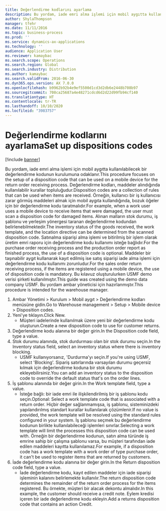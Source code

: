 ```yaml
---
title: Değerlendirme kodlarını ayarlama
description: Bu yordam, iade emri alma işlemi için mobil aygıtta kullanılabilecek bir değerlendirme kodunun kurulumuna odaklanır.
author: ShylaThompson
manager: tfehr
ms.date: 11/11/2016
ms.topic: business-process
ms.prod: ''
ms.service: dynamics-ax-applications
ms.technology: ''
audience: Application User
ms.reviewer: kamaybac
ms.search.scope: Operations
ms.search.region: Global
ms.search.industry: Distribution
ms.author: kamaybac
ms.search.validFrom: 2016-06-30
ms.dyn365.ops.version: AX 7.0.0
ms.openlocfilehash: b9962b92b4e9ef5500d1cd3d2db6e2448b708b97
ms.sourcegitcommit: 708ca25687a4e48271cdcd6d2d22d99fb94cf140
ms.translationtype: HT
ms.contentlocale: tr-TR
ms.lasthandoff: 10/10/2020
ms.locfileid: "3983757"
---
```

# <a name="set-up-dispositions-codes"></a><span data-ttu-id="e23f3-103">Değerlendirme kodlarını ayarlama</span><span class="sxs-lookup"><span data-stu-id="e23f3-103">Set up dispositions codes</span></span>

[!include [banner](../../includes/banner.md)]

<span data-ttu-id="e23f3-104">Bu yordam, iade emri alma işlemi için mobil aygıtta kullanılabilecek bir değerlendirme kodunun kurulumuna odaklanır.</span><span class="sxs-lookup"><span data-stu-id="e23f3-104">This procedure focuses on the setup of a disposition code that can be used on a mobile device for the return order receiving process.</span></span> <span data-ttu-id="e23f3-105">Değerlendirme kodları, maddeler alındığında kullanılabilir kurallar topluluğudur.</span><span class="sxs-lookup"><span data-stu-id="e23f3-105">Disposition codes are a collection of rules that can be used when items are received.</span></span> <span data-ttu-id="e23f3-106">Örneğin, kullanıcı bir iş kullanıcısı zarar görmüş maddeleri almak için mobil aygıta kullandığında, bozuk öğeler için bir değerlendirme kodu taratmalıdır.</span><span class="sxs-lookup"><span data-stu-id="e23f3-106">For example, when a work user uses a mobile device to receive items that were damaged, the user must scan a disposition code for damaged items.</span></span> <span data-ttu-id="e23f3-107">Alınan malların stok durumu, iş şablonu ve yerleşim yönergesi taranan değerlendirme kodundan belirlenebilmektedir.</span><span class="sxs-lookup"><span data-stu-id="e23f3-107">The inventory status of the goods received, the work template, and the location directive can be determined from the scanned disposition code.</span></span> <span data-ttu-id="e23f3-108">Satınalma siparişi alma işlemi ve bitirilmiş bir işlem olarak üretim emri raporu için değerlendirme kodu kullanımı isteğe bağlıdır.</span><span class="sxs-lookup"><span data-stu-id="e23f3-108">For the purchase order receiving process and the production order report as finished process, the use of a disposition code is optional.</span></span> <span data-ttu-id="e23f3-109">Maddeler bir taşınabilir aygıt kullanarak kayıt edilmiş ise satış siparişi iade alma işlemi için değerlendirme kodu kullanımı zorunludur.</span><span class="sxs-lookup"><span data-stu-id="e23f3-109">For the sales order return receiving process, if the items are registered using a mobile device, the use of disposition code is mandatory.</span></span>  <span data-ttu-id="e23f3-110">Bu kılavuz oluşturulurken USMF demo verisi şirketi kullanılmıştır.</span><span class="sxs-lookup"><span data-stu-id="e23f3-110">This guide was created using the demo data company USMF.</span></span> <span data-ttu-id="e23f3-111">Bu yordam ambar yöneticisi için hazırlanmıştır.</span><span class="sxs-lookup"><span data-stu-id="e23f3-111">This procedure is intended for the warehouse manager.</span></span> 

1. <span data-ttu-id="e23f3-112">Ambar Yönetimi > Kurulum > Mobil aygıt > Değerlendirme kodları menüsüne gidin.</span><span class="sxs-lookup"><span data-stu-id="e23f3-112">Go to Warehouse management > Setup > Mobile device > Disposition codes.</span></span>
2. <span data-ttu-id="e23f3-113">Yeni'ye tıklayın.</span><span class="sxs-lookup"><span data-stu-id="e23f3-113">Click New.</span></span>
    * <span data-ttu-id="e23f3-114">Müşteri iadelerinde kullanılmak üzere yeni bir değerlendirme kodu oluşturun.</span><span class="sxs-lookup"><span data-stu-id="e23f3-114">Create a new disposition code to use for customer returns.</span></span>  
3. <span data-ttu-id="e23f3-115">Değerlendirme kodu alanına bir değer girin.</span><span class="sxs-lookup"><span data-stu-id="e23f3-115">In the Disposition code field, type a value.</span></span>
4. <span data-ttu-id="e23f3-116">Stok durumu alanında, stok durdurması olan bir stok durumu seçin.</span><span class="sxs-lookup"><span data-stu-id="e23f3-116">In the Inventory status field, select an inventory status where there is inventory blocking.</span></span>
    * <span data-ttu-id="e23f3-117">USMF kullanıyorsanız, 'Durdurma'yı seçin.</span><span class="sxs-lookup"><span data-stu-id="e23f3-117">If you're using USMF, select 'Blocking'.</span></span> <span data-ttu-id="e23f3-118">Sipariş satırlarında varsayılan durumu geçersiz kılmak için değerlendirme koduna bir stok durumu ekleyebilirsiniz.</span><span class="sxs-lookup"><span data-stu-id="e23f3-118">You can add an inventory status to the disposition code to override the default status that's on the order lines.</span></span>  
5. <span data-ttu-id="e23f3-119">İş şablonu alanında bir değer girin.</span><span class="sxs-lookup"><span data-stu-id="e23f3-119">In the Work template field, type a value.</span></span>
    * <span data-ttu-id="e23f3-120">İsteğe bağlı: bir iade emri ile ilişkilendirilmiş bir iş şablonu kodu seçin.</span><span class="sxs-lookup"><span data-stu-id="e23f3-120">Optional: Select a work template code that is associated with a return order.</span></span> <span data-ttu-id="e23f3-121">Hiçbir değer sağlanmamışsa, iş şablonu, sisteminizdeki yapılandırılmış standart kurallar kullanılarak çözümlenir.</span><span class="sxs-lookup"><span data-stu-id="e23f3-121">If no value is provided, the work template will be resolved using the standard rules configured in your system.</span></span> <span data-ttu-id="e23f3-122">İş şablonu seçmek bu değerlendirme kodunun birlikte kullanılabileceği işlemleri sınırlar.</span><span class="sxs-lookup"><span data-stu-id="e23f3-122">Selecting a work template will limit the processes this disposition code can be used with.</span></span> <span data-ttu-id="e23f3-123">Örneğin bir değerlendirme kodunun, satın alma türünde iş emrine sahip bir çalışma şablonu varsa, bu müşteri tarafından iade edilen maddeleri kayıtta kullanılamaz.</span><span class="sxs-lookup"><span data-stu-id="e23f3-123">For example, if a disposition code has a work template with a work order of type purchase order, it can't be used to register items that are returned by customers.</span></span>  
6. <span data-ttu-id="e23f3-124">İade değerlendirme kodu alanına bir değer girin.</span><span class="sxs-lookup"><span data-stu-id="e23f3-124">In the Return disposition code field, type a value.</span></span>
    * <span data-ttu-id="e23f3-125">İade değerlendirme kodu, kayıt edilen maddeler için iade siparişi işleminin kalanını belirlemekte kullanılır.</span><span class="sxs-lookup"><span data-stu-id="e23f3-125">The return disposition code determines the remainder of the return order process for the items registered.</span></span> <span data-ttu-id="e23f3-126">Bu örnekte, müşteri bir alacak dekontu almalıdır.</span><span class="sxs-lookup"><span data-stu-id="e23f3-126">In this example, the customer should receive a credit note.</span></span> <span data-ttu-id="e23f3-127">Eylem kredisi içeren bir iade değerlendirme kodu ekleyin.</span><span class="sxs-lookup"><span data-stu-id="e23f3-127">Add a returns disposition code that contains an action Credit.</span></span>  

